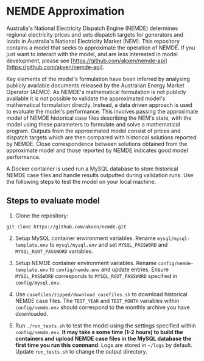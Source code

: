 # NEMDE Approximation
Australia's National Electricity Dispatch Engine (NEMDE) determines regional electricity prices and sets dispatch targets for generators and loads in Australia's National Electricity Market (NEM). This repository contains a model that seeks to approximate the operation of NEMDE. If you just want to interact with the model, and are less interested in model development, please see [https://github.com/akxen/nemde-api](https://github.com/akxen/nemde-api).

Key elements of the model's formulation have been inferred by analysing publicly available documents released by the Australian Energy Market Operator (AEMO). As NEMDE's mathematical formulation is not publicly available it is not possible to validate the approximated model's mathematical formulation directly. Instead, a data driven approach is used to evaluate the model's performance. This involves passing the approximate model of NEMDE historical case files describing the NEM's state, with the model using these parameters to formulate and solve a mathematical program. Outputs from the approximated model consist of prices and dispatch targets which are then compared with historical solutions reported by NEMDE. Close correspondence between solutions obtained from the approximate model and those reported by NEMDE indicates good model performance.

A Docker container is used run a MySQL database to store historical NEMDE case files and handle results outputted during validation runs. Use the following steps to test the model on your local machine.

## Steps to evaluate model
1. Clone the repository:
```
git clone https://github.com/akxen/nemde.git
```

2. Setup MySQL container environment variables. Rename `mysql/mysql-template.env` to `mysql/mysql.env` and set `MYSQL_PASSWORD` and `MYSQL_ROOT_PASSWORD` variables.

3. Setup NEMDE container environment variables. Rename `config/nemde-template.env` to `config/nemde.env` and update entries. Ensure `MYSQL_PASSWORD` corresponds to `MYSQL_ROOT_PASSWORD` specified in `config/mysql.env`.

4. Use `casefiles/zipped/download_casefiles.sh` to download historical NEMDE case files. The `TEST_YEAR` and `TEST_MONTH` variables within `config/nemde.env` should correspond to the monthly archive you have downloaded.
 
5. Run `./run_tests.sh` to test the model using the settings specified within `config/nemde.env`. **It may take a some time (1-2 hours) to build the containers and upload NEMDE case files in the MySQL database the first time you run this command**. Logs are stored in `~/logs` by default. Update `run_tests.sh` to change the output directory.